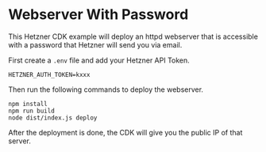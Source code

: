 # Webserver With Password

This Hetzner CDK example will deploy an httpd webserver that is accessible with a password that Hetzner will send you via email.

First create a `.env` file and add your Hetzner API Token.

```
HETZNER_AUTH_TOKEN=kxxx
```

Then run the following commands to deploy the webserver.

```
npm install
npm run build
node dist/index.js deploy
```

After the deployment is done, the CDK will give you the public IP of that server.
